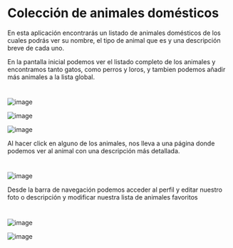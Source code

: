 # Colección de animales domésticos

En esta aplicación encontrarás un listado de animales domésticos de los cuales
podrás ver su nombre, el tipo de animal que es y una descripción breve de cada uno.


En la pantalla inicial podemos ver el listado completo de los animales y encontramos tanto gatos, como perros y loros,
y tambien podemos añadir más animales a la lista global.
#
![image](https://user-images.githubusercontent.com/72435753/157011874-3b5df331-706b-4090-8e7b-fcc87689a013.png)

![image](https://user-images.githubusercontent.com/72435753/157012414-9b554d13-7843-42ea-a9bd-ec82125a9f31.png)

![image](https://user-images.githubusercontent.com/72435753/157018815-2ec0624c-eaea-4e17-96d4-9a0bdb0d9fb8.png)



Al hacer click en alguno de los animales, nos lleva a una página donde podemos ver al animal con una descripción más detallada.
#
![image](https://user-images.githubusercontent.com/72435753/157012684-983de7c1-3a68-469f-a384-03192275aa09.png)

Desde la barra de navegación podemos acceder al perfil y editar nuestro foto o descripción
y modificar nuestra lista de animales favoritos
#
![image](https://user-images.githubusercontent.com/72435753/157013404-25d7628b-0961-4269-bfaf-ec526055b633.png)

![image](https://user-images.githubusercontent.com/72435753/157017872-6adef378-b81d-4088-850c-5316cc64f5f2.png)
